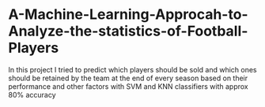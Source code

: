 # A-Machine-Learning-Approcah-to-Analyze-the-statistics-of-Football-Players
In this project I tried to predict which players should be sold and which ones should be retained by the team at the end of every season based on their performance and other factors with SVM and KNN classifiers with approx 80% accuracy 
